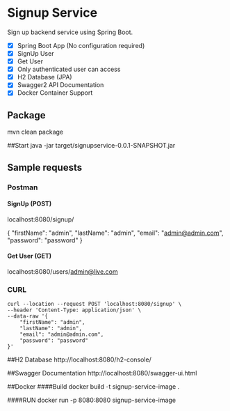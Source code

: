 # Signup Service 

Sign up backend service using Spring Boot.

- [x] Spring Boot App (No configuration required)
- [x] SignUp User
- [x] Get User
- [x] Only authenticated user can access
- [x] H2 Database (JPA)
- [x] Swagger2 API Documentation
- [x] Docker Container Support

## Package
mvn clean package

##Start
java -jar target/signupservice-0.0.1-SNAPSHOT.jar

## Sample requests
### Postman
#### SignUp (POST)
localhost:8080/signup/

{
    "firstName": "admin",
    "lastName": "admin",
    "email": "admin@admin.com",
    "password": "password"
}

#### Get User (GET)
localhost:8080/users/admin@live.com

### CURL
```
curl --location --request POST 'localhost:8080/signup' \
--header 'Content-Type: application/json' \
--data-raw '{
    "firstName": "admin",
    "lastName": "admin",
    "email": "admin@admin.com",
    "password": "password"
}'
```

##H2 Database
http://localhost:8080/h2-console/

##Swagger Documentation
http://localhost:8080/swagger-ui.html

##Docker
####Build
docker build -t signup-service-image .

####RUN
docker run -p 8080:8080 signup-service-image